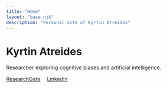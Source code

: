 ```yaml
---
title: "Home"
layout: "base.njk"
description: "Personal site of Kyrtin Atreides"
---
```


<div class="page-header">
  <h1>Kyrtin Atreides</h1>
  <span></span>
</div>

<p>Researcher exploring cognitive biases and artificial intelligence.</p>
<p class="social-links">
  <a href="https://www.researchgate.net/profile/Kyrtin-Atreides">ResearchGate</a>
  <svg class="circle-icon">
    <use href="#circle" />
  </svg>
  <a href="https://www.linkedin.com/in/kyrtin-atreides/">LinkedIn</a>
</p>

<style>
.social-links,
.social-links a {
  color: var(--text-secondary);
  display: flex;
  align-items: center;
  gap: 0.5em;
}

.social-links .circle-icon {
  width: 4px;
  height: 4px;
  fill: currentColor;
  stroke: none;
}
</style>